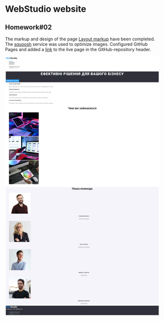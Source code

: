 # WebStudio website

## Homework#02

The markup and design of the page
[Layout markup](<https://www.figma.com/file/1ehrLBauvVFu4mVhxsHzyZ/Web-Studio-(Version-2.1)?node-id=0%3A1&mode=dev>)
have been completed. The [squoosh](https://squoosh.app/) service was used to optimize images.
Configured GitHub Pages and added a [link](https://valerii2022.github.io/goit-markup-hw-02-FSON/) to
the live page in the GitHub-repository header.

![WebStudio Page](./assets/studio.png)
